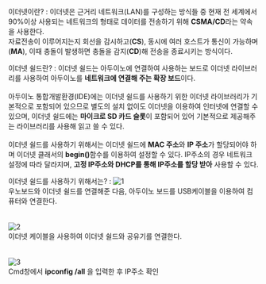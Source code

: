 이더넷이란?
: 이더넷은 근거리 네트워크(LAN)를 구성하는 방식들 중 현재 전 세계에서 90%이상 사용되는 네트워크의 형태로 데이터를 전송하기 위해 <b>CSMA/CD</b>라는 약속을 사용한다.<br>
자료전송이 이루어지는지 회선을 감시하고(<b>CS</b>), 동시에 여러 호스트가 통신이 가능하며(<b>MA</b>), 이때 충돌이 발생하면 충돌을 감지(<b>CD</b>)해 전송을 종료시키는 방식이다.


이더넷 쉴드란?
: 이더넷 쉴드는 아두이노에 연결하여 사용하는 보드로 이더넷 라이브러리를 사용하여 아두이노를 <b>네트워크에 연결해 주는 확장 보드</b>이다.<br><br>
아두이노 통합개발환경(IDE)에는 이더넷 쉴드를 사용하기 위한 이더넷 라이브러리가 기본적으로 포함되어 있으므로 별도의 설치 없이도 이더넷을 이용하여 인터넷에 연결할 수 있으며, 이더넷 쉴드에는 <b>마이크로 SD 카드 슬롯</b>이 포함되어 있어 기본적으로 제공해주는 라이브러리를 사용해 읽고 쓸 수 있다.<br><br>
이더넷 쉴드를 사용하기 위해서는 이더넷 쉴드에 <b>MAC 주소</b>와 <b>IP 주소</b>가 할당되어야 하며 이더넷 클래서의 <b>begin()</b>함수를 이용하여 설정할 수 있다. IP주소의 경우 네트워크 설정에 따라 달라지며, <b>고정 IP주소와 DHCP를 통해 IP주소를 할당 받아</b> 사용할 수 있다.

    
이더넷 쉴드를 사용하기 위해서는?
: ![1](https://user-images.githubusercontent.com/59801728/74698856-7b68b400-5242-11ea-8242-e8f02cd931a7.jpg)<br>
우노보드와 이더넷 쉴드를 연결해준 다음, 아두이노 보드를 USB케이블을 이용하여 컴퓨터와 연결한다.<br><br><br>
![2](https://user-images.githubusercontent.com/59801728/74698862-7d327780-5242-11ea-8d46-cc2e681a928a.jpg)<br>
이더넷 케이블을 사용하여 이더넷 쉴드와 공유기를 연결한다.<br><br><br>
![3](https://user-images.githubusercontent.com/59801728/74698865-7e63a480-5242-11ea-9294-604f772faa90.PNG)<br>
Cmd창에서 <b>ipconfig /all</b> 을 입력한 후 IP주소 확인    